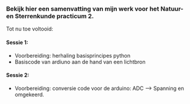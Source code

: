 ### Bekijk hier een samenvatting van mijn werk voor het Natuur- en Sterrenkunde practicum 2. 

Tot nu toe voltooid:

#### Sessie 1:
* Voorbereiding: herhaling basisprincipes python
* Basiscode van ardiuno aan de hand van een lichtbron

#### Sessie 2:
* Voorbereiding: conversie code voor de arduino: ADC --> Spanning en omgekeerd. 
